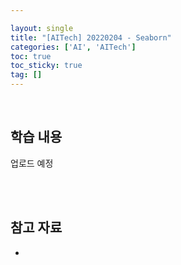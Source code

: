 ```yaml
---

layout: single
title: "[AITech] 20220204 - Seaborn"
categories: ['AI', 'AITech']
toc: true
toc_sticky: true
tag: []
---
```




<br>

## 학습 내용

업로드 예정











<br>

<br>

## 참고 자료

* 

















<br>
